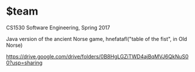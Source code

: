 # $team
CS1530 Software Engineering, Spring 2017

Java version of the ancient Norse game, hnefatafl("table of the fist", in Old Norse)

https://drive.google.com/drive/folders/0B8HgLGZiTWD4ajBqMVJ6QkNuS00?usp=sharing
